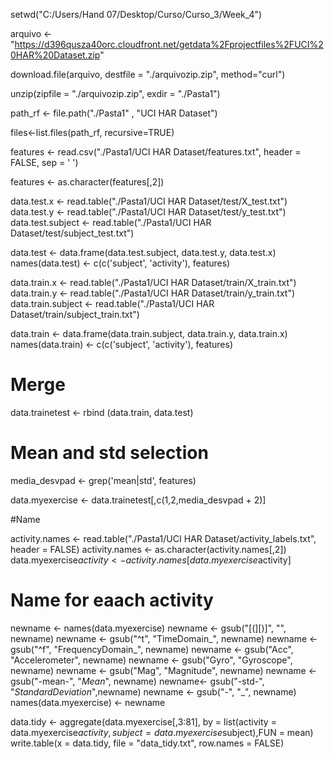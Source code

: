 setwd("C:/Users/Hand 07/Desktop/Curso/Curso_3/Week_4")

arquivo <- "https://d396qusza40orc.cloudfront.net/getdata%2Fprojectfiles%2FUCI%20HAR%20Dataset.zip"

download.file(arquivo, destfile = "./arquivozip.zip", method="curl")

unzip(zipfile = "./arquivozip.zip", exdir = "./Pasta1")


path_rf <- file.path("./Pasta1" , "UCI HAR Dataset")

files<-list.files(path_rf, recursive=TRUE)


features <- read.csv("./Pasta1/UCI HAR Dataset/features.txt", header = FALSE, sep = ' ')

features <- as.character(features[,2])


data.test.x <- read.table("./Pasta1/UCI HAR Dataset/test/X_test.txt")
data.test.y <- read.table("./Pasta1/UCI HAR Dataset/test/y_test.txt")
data.test.subject <- read.table("./Pasta1/UCI HAR Dataset/test/subject_test.txt")

data.test <-  data.frame(data.test.subject, data.test.y, data.test.x)
names(data.test) <- c(c('subject', 'activity'), features)


data.train.x <- read.table("./Pasta1/UCI HAR Dataset/train/X_train.txt")
data.train.y <- read.table("./Pasta1/UCI HAR Dataset/train/y_train.txt")
data.train.subject <- read.table("./Pasta1/UCI HAR Dataset/train/subject_train.txt")

data.train <-  data.frame(data.train.subject, data.train.y, data.train.x)
names(data.train) <- c(c('subject', 'activity'), features)

# Merge
data.trainetest <- rbind (data.train, data.test)


# Mean and std selection
media_desvpad <- grep('mean|std', features)

data.myexercise <- data.trainetest[,c(1,2,media_desvpad  + 2)]

#Name

activity.names <- read.table("./Pasta1/UCI HAR Dataset/activity_labels.txt", header = FALSE)
activity.names <- as.character(activity.names[,2])
data.myexercise$activity <- activity.names[data.myexercise$activity]



# Name for eaach activity
newname <- names(data.myexercise)
newname <- gsub("[(][)]", "", newname)
newname <- gsub("^t", "TimeDomain_", newname)
newname <- gsub("^f", "FrequencyDomain_", newname)
newname <- gsub("Acc", "Accelerometer", newname)
newname <- gsub("Gyro", "Gyroscope", newname)
newname <- gsub("Mag", "Magnitude", newname)
newname <- gsub("-mean-", "_Mean_", newname)
newname<- gsub("-std-", "_StandardDeviation_",newname)
newname <- gsub("-", "_", newname)
names(data.myexercise) <- newname



data.tidy <- aggregate(data.myexercise[,3:81], by = list(activity = data.myexercise$activity, subject = data.myexercise$subject),FUN = mean)
write.table(x = data.tidy, file = "data_tidy.txt", row.names = FALSE)




